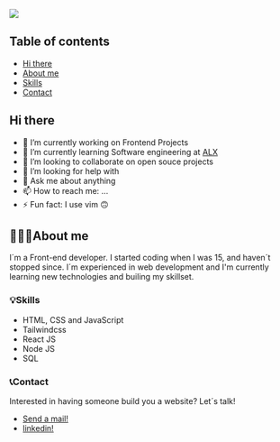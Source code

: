 ![](./img/header.png)
## Table of contents
- [Hi there](#hi-there)
- [About me](#about-me)
- [Skills](#skills)
- [Contact](#contact)

## Hi there 


<!-- **VectorGits/VectorGits** is a ✨ _special_ ✨ repository because its `README.md` (this file) appears on your GitHub profile. -->

<!-- Here are some ideas to get you started: -->

- 🔭 I’m currently working on Frontend Projects
- 🌱 I’m currently learning Software engineering at [ALX](https://www.alxafrica.com/software-engineering/)
- 👯 I’m looking to collaborate on open souce projects
- 🤔 I’m looking for help with 
- 💬 Ask me about anything
- 📫 How to reach me: ...
- ⚡ Fun fact: I use vim 🙃



## 👩🏽‍💻About me
I´m a Front-end developer. I started coding when I was 15, and haven´t stopped since. I´m experienced in web development and I'm currently learning new technologies and builing my skillset.

### 💡Skills
- HTML, CSS and JavaScript 
- Tailwindcss
- React JS
- Node JS
- SQL

<!-- I also know how to use popular libraries like Bootstrap, Angular Material, Material UI, among others. -->

<!-- ### 📕Portfolio
You can check out some of my work here in my profile. I have built landing pages for small busuiness, photography portfolios for friends, a CMS for uploading makeup reviews, music webapps based on Deezers API, and many other small projects where I practice different skills. I´m always trying to learn new things to improve my skills. 
 -->
### 📞Contact
Interested in having someone build you a website? Let´s talk!

- [Send a mail!](mailto:davidoluremi0@gmail.com)
- [linkedin!](https://www.linkedin.com/in/david-oluremi-584875246/)
